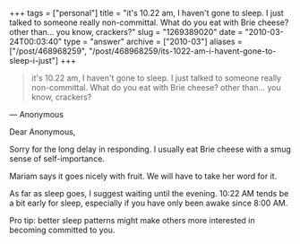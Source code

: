 +++
tags = ["personal"]
title = "it's 10.22 am, I haven't gone to sleep. I just talked to someone really non-committal. What do you eat with Brie cheese? other than... you know, crackers?"
slug = "1269389020"
date = "2010-03-24T00:03:40"
type = "answer"
archive = ["2010-03"]
aliases = ["/post/468968259", "/post/468968259/its-1022-am-i-havent-gone-to-sleep-i-just"]
+++

> it's 10.22 am, I haven't gone to sleep. I just talked to someone really
> non-committal. What do you eat with Brie cheese? other than... you know,
> crackers?

&mdash; Anonymous

Dear Anonymous,

Sorry for the long delay in responding.  I usually eat Brie cheese with
a smug sense of self-importance.

Mariam says it goes nicely with fruit.  We will have to take her word for
it.

As far as sleep goes, I suggest waiting until the evening. 10:22 AM tends
be a bit early for sleep, especially if you have only been awake since
8:00 AM.

Pro tip: better sleep patterns might make others more interested in
becoming committed to you.
